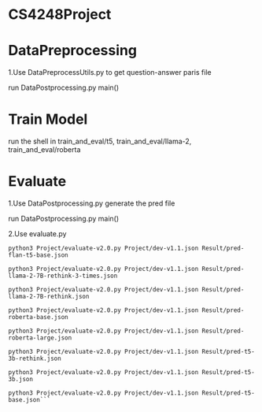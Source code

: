 # CS4248Project

# DataPreprocessing

1.Use DataPreprocessUtils.py to get question-answer paris file

run DataPostprocessing.py main()

# Train Model

run the shell in train_and_eval/t5, train_and_eval/llama-2, train_and_eval/roberta

# Evaluate

1.Use DataPostprocessing.py generate the pred file

run DataPostprocessing.py main()

2.Use evaluate.py
```shell
python3 Project/evaluate-v2.0.py Project/dev-v1.1.json Result/pred-flan-t5-base.json
```

```shell
python3 Project/evaluate-v2.0.py Project/dev-v1.1.json Result/pred-llama-2-7B-rethink-3-times.json
```

```shell
python3 Project/evaluate-v2.0.py Project/dev-v1.1.json Result/pred-llama-2-7B-rethink.json
```

```shell
python3 Project/evaluate-v2.0.py Project/dev-v1.1.json Result/pred-roberta-base.json
```

```shell
python3 Project/evaluate-v2.0.py Project/dev-v1.1.json Result/pred-roberta-large.json
```

```shell
python3 Project/evaluate-v2.0.py Project/dev-v1.1.json Result/pred-t5-3b-rethink.json
```

```shell
python3 Project/evaluate-v2.0.py Project/dev-v1.1.json Result/pred-t5-3b.json
```

```shell
python3 Project/evaluate-v2.0.py Project/dev-v1.1.json Result/pred-t5-base.json```
```